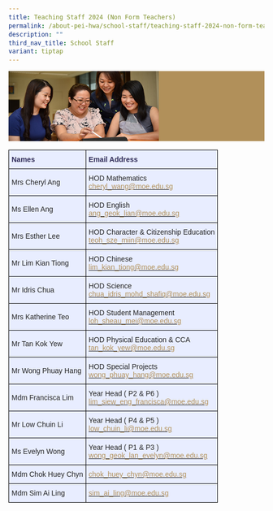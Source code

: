 ```yaml
---
title: Teaching Staff 2024 (Non Form Teachers)
permalink: /about-pei-hwa/school-staff/teaching-staff-2024-non-form-teachers/
description: ""
third_nav_title: School Staff
variant: tiptap
---
```

![](/images/Website%20Banners%20Subpage/948x260%20masterhead%20-%20About%20Pei%20Hwa4.jpg)
<style type="text/css">
.tg  {border-collapse:collapse;border-spacing:0;}
.tg td{border-color:black;border-style:solid;border-width:1px;font-family:Arial, sans-serif;font-size:14px;
  overflow:hidden;padding:10px 5px;word-break:normal;}
.tg th{border-color:black;border-style:solid;border-width:1px;font-family:Arial, sans-serif;font-size:14px;
  font-weight:normal;overflow:hidden;padding:10px 5px;word-break:normal;}
.tg .tg-pumu{background-color:#e8edff;color:#2E2A56;font-weight:bold;text-align:left;vertical-align:top}
.tg .tg-02ww{background-color:#e8edff;color:#222;text-align:left;vertical-align:middle}
.tg .tg-3dls{background-color:#e8edff;color:#222;text-align:left;vertical-align:top}
</style>
<table class="tg">
<thead>
  <tr>
    <th class="tg-pumu">Names</th>
    <th class="tg-pumu">Email Address</th>
  </tr>
</thead>
<tbody>
  <tr>
    <td class="tg-02ww"><span style="color:#222">Mrs Cheryl Ang</span></td>
    <td class="tg-02ww"><span style="color:#222">HOD Mathematics </span><br><a href="mailto:cheryl_wang@moe.edu.sg" target="_blank" rel="noopener noreferrer"><span style="text-decoration:none;color:#B29059">cheryl_wang@moe.edu.sg</span></a><br></td>
  </tr>
  <tr>
    <td class="tg-02ww"><span style="color:#222">Ms Ellen Ang</span></td>
    <td class="tg-02ww"><span style="color:#222">HOD English</span><br><a href="mailto:ang_geok_lian@moe.edu.sg" target="_blank" rel="noopener noreferrer"><span style="text-decoration:none;color:#B29059">ang_geok_lian@moe.edu.sg</span></a></td>
  </tr>
  <tr>
    <td class="tg-02ww"><span style="color:#222">Mrs Esther Lee</span></td>
    <td class="tg-02ww"><span style="color:#222">HOD Character &amp; Citizenship Education</span><br><a href="mailto:teoh_sze_miin@moe.edu.sg" target="_blank" rel="noopener noreferrer"><span style="text-decoration:none;color:#B29059">teoh_sze_miin@moe.edu.sg</span></a></td>
  </tr>
  <tr>
    <td class="tg-02ww"><span style="color:#222">Mr Lim Kian Tiong</span></td>
    <td class="tg-02ww"><span style="color:#222">HOD Chinese</span><br><a href="mailto:lim_kian_tiong@moe.edu.sg" target="_blank" rel="noopener noreferrer"><span style="text-decoration:none;color:#B29059">lim_kian_tiong@moe.edu.sg</span></a></td>
  </tr>
  <tr>
    <td class="tg-02ww"><span style="color:#222"> Mr Idris Chua</span></td>
    <td class="tg-02ww"><span style="color:#222"> HOD Science</span><br><a href="mailto:chua_idris_mohd_shafiq@moe.edu.sg" target="_blank" rel="noopener noreferrer"><span style="text-decoration:none;color:#B29059">chua_idris_mohd_shafiq@moe.edu.sg</span></a></td>
  </tr>
  <tr>
    <td class="tg-02ww"><span style="color:#222">Mrs Katherine Teo</span></td>
    <td class="tg-02ww"><span style="color:#222">HOD Student Management</span><br><a href="mailto:loh_sheau_mei@moe.edu.sg" target="_blank" rel="noopener noreferrer"><span style="text-decoration:none;color:#B29059">loh_sheau_mei@moe.edu.sg</span></a><br></td>
  </tr>
  <tr>
    <td class="tg-02ww"><span style="color:#222"> Mr Tan Kok Yew</span></td>
    <td class="tg-02ww"><span style="color:#222"> HOD Physical Education &amp; CCA</span><br><a href="mailto:tan_kok_yew@moe.edu.sg" target="_blank" rel="noopener noreferrer"><span style="text-decoration:none;color:#B29059">tan_kok_yew@moe.edu.sg</span></a></td>
  </tr>
  <tr>
    <td class="tg-02ww"><span style="color:#222"> Mr Wong Phuay Hang</span></td>
    <td class="tg-02ww"><span style="color:#222"> HOD Special Projects</span><br><a href="mailto:wong_phuay_hang@moe.edu.sg" target="_blank" rel="noopener noreferrer"><span style="text-decoration:none;color:#B29059">wong_phuay_hang@moe.edu.sg</span></a></td>
  </tr>
  <tr>
    <td class="tg-02ww"><span style="color:#222">Mdm Francisca Lim</span></td>
    <td class="tg-02ww"><span style="color:#222">Year Head ( P2 &amp; P6 )</span><br><a href="mailto:lim_siew_eng_francisca@moe.edu.sg" target="_blank" rel="noopener noreferrer"><span style="text-decoration:none;color:#B29059">lim_siew_eng_francisca@moe.edu.sg</span></a></td>
  </tr>
  <tr>
    <td class="tg-02ww"><span style="color:#222">Mr Low Chuin Li</span></td>
    <td class="tg-02ww"><span style="color:#222">Year Head ( P4 &amp; P5 )</span><br><a href="mailto:low_chuin_li@moe.edu.sg" target="_blank" rel="noopener noreferrer"><span style="text-decoration:none;color:#B29059">low_chuin_li@moe.edu.sg</span></a></td>
  </tr>
  <tr>
    <td class="tg-02ww"><span style="color:#222"> Ms Evelyn Wong</span></td>
    <td class="tg-02ww"><span style="color:#222">Year Head ( P1 &amp; P3 )</span><br><a href="mailto:wong_geok_lan_evelyn@moe.edu.sg" target="_blank" rel="noopener noreferrer"><span style="text-decoration:none;color:#B29059">wong_geok_lan_evelyn@moe.edu.sg</span></a></td>
  </tr>
  <tr>
    <td class="tg-02ww"><span style="color:#222">Mdm Chok Huey Chyn</span></td>
    <td class="tg-3dls"><a href="mailto:chok_huey_chyn@moe.edu.sg" target="_blank" rel="noopener noreferrer"><span style="text-decoration:none;color:#B29059">chok_huey_chyn@moe.edu.sg</span></a></td>
  </tr>
	<tr>
    <td class="tg-02ww"><span style="color:#222">Mdm Sim Ai Ling</span></td>
    <td class="tg-3dls"><a href="mailto:sim_ai_ling@moe.edu.sg" target="_blank" rel="noopener noreferrer"><span style="text-decoration:none;color:#B29059">sim_ai_ling@moe.edu.sg</span></a></td>
  </tr>
</tbody>
</table>